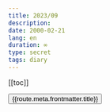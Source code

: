 ```yaml
---
title: 2023/09
description: 
date: 2000-02-21
lang: en
duration: ∞
type: secret
tags: diary
---
```

[[toc]]

<script setup lang="ts">
import { useRouter,useRoutes } from 'vue-router'

const dayRouteRegex = new RegExp(`^${import.meta.env.VITE_BASE_URL}/blog/secret/diary/([^/]+)/([^/]+)/([^/]+)$`);

const router = useRouter()
const routes = router.getRoutes().filter(i => dayRouteRegex.test(i.path))

console.log(routes)
</script>

<div v-for="route, idx in routes" :key="route.path">
<button @click="router.push(route.path)"> 
 {{route.meta.frontmatter.title}}
</button>
</div>